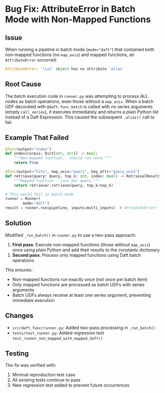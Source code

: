 # Bug Fix: AttributeError in Batch Mode with Non-Mapped Functions

## Issue
When running a pipeline in batch mode (`mode="daft"`) that contained both non-mapped functions (no `map_axis`) and mapped functions, an `AttributeError` occurred:

```python
AttributeError: 'list' object has no attribute 'alias'
```

## Root Cause
The batch execution code in `runner.py` was attempting to process ALL nodes as batch operations, even those without a `map_axis`. When a batch UDF decorated with `@daft.func.batch` is called with no series arguments (empty `call_series`), it executes immediately and returns a plain Python list instead of a Daft Expression. This caused the subsequent `.alias()` call to fail.

## Example That Failed
```python
@func(output="index")
def index(corpus: Dict[str, str]) -> bool:
    """Non-mapped function - should run once."""
    return True

@func(output="hits", map_axis="query", key_attr="query_uuid")
def retrieve(query: Query, top_k: int, index: bool) -> RetrievalResult:
    """Mapped function - runs per query."""
    return retriever.retrieve(query, top_k=top_k)

# This would fail in batch mode
runner = Runner(
        mode="daft")
result = runner.run(pipeline, inputs=multi_inputs)  # AttributeError!
```

## Solution
Modified `_run_batch()` in `runner.py` to use a two-pass approach:

1. **First pass**: Execute non-mapped functions (those without `map_axis`) once using plain Python and add their results to the constants dictionary
2. **Second pass**: Process only mapped functions using Daft batch operations

This ensures:
- Non-mapped functions run exactly once (not once per batch item)
- Only mapped functions are processed as batch UDFs with series arguments
- Batch UDFs always receive at least one series argument, preventing immediate execution

## Changes
- `src/daft_func/runner.py`: Added two-pass processing in `_run_batch()`
- `tests/test_runner.py`: Added regression test `test_runner_non_mapped_with_mapped_daft()`

## Testing
The fix was verified with:
1. Minimal reproduction test case
2. All existing tests continue to pass
3. New regression test added to prevent future occurrences

